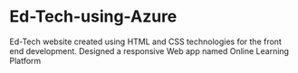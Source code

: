 # Ed-Tech-using-Azure
Ed-Tech website created using HTML and CSS technologies for the front end development.
Designed a responsive Web app named Online Learning Platform 
